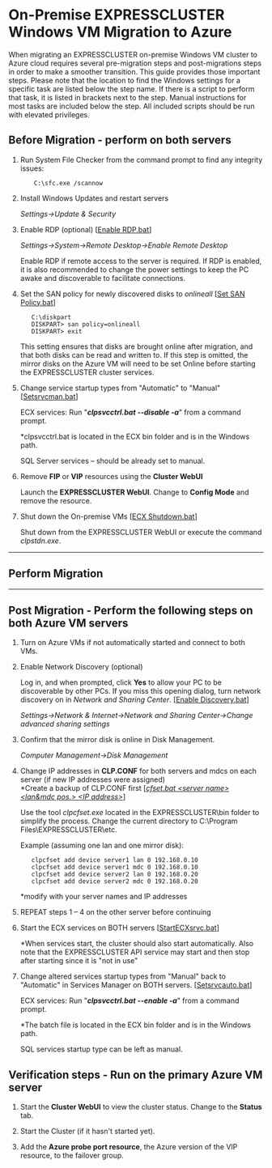 # On-Premise EXPRESSCLUSTER Windows VM Migration to Azure

When migrating an EXPRESSCLUSTER on-premise Windows VM cluster to Azure cloud requires several pre-migration steps and post-migrations steps in order to make a smoother transition. This guide provides those important steps. Please note that the location to find the Windows settings for a specific task are listed below the step name. If there is a script to perform that task, it is listed in brackets next to the step. Manual instructions for most tasks are included below the step. All included scripts should be run with elevated privileges.

## Before Migration - perform on both servers

1.	Run System File Checker from the command prompt to find any integrity issues:
```
       C:\sfc.exe /scannow
```
2.	Install Windows Updates and restart servers

       *Settings->Update & Security*

3.	Enable RDP (optional) \[[Enable RDP.bat](Scripts/01%20Enable%20RDP.bat)\]

       *Settings->System->Remote Desktop->Enable Remote Desktop*
    
       Enable RDP if remote access to the server is required. If RDP is enabled, it is also recommended to change the power settings to keep the PC awake and discoverable to facilitate connections.

4.	Set the SAN policy for newly discovered disks to *onlineall* \[[Set SAN Policy.bat](Scripts/02%20Set%20SAN%20Policy.bat)\]
	```
       C:\diskpart
       DISKPART> san policy=onlineall
       DISKPART> exit
	```
    This setting ensures that disks are brought online after migration, and that both disks can be read and written to. If this step is omitted, the mirror disks on the Azure VM will need to be set Online before starting the EXPRESSCLUSTER cluster services.

5.	Change service startup types from "Automatic" to "Manual" \[[Setsrvcman.bat](Scripts/03%20Setsrvcman.bat)\]

       ECX services:  Run "***clpsvcctrl.bat --disable -a***" from a command prompt.

       *clpsvcctrl.bat is located in the ECX bin folder and is in the Windows path.

       SQL Server services – should be already set to manual.

6.	Remove **FIP** or **VIP** resources using the **Cluster WebUI**

       Launch the **EXPRESSCLUSTER WebUI**. Change to **Config Mode** and remove the resource.

7.	Shut down the On-premise VMs \[[ECX Shutdown.bat](Scripts/04%20ECX%20Shutdown.bat)\]

       Shut down from the EXPRESSCLUSTER WebUI or execute the command *clpstdn.exe*.

------

## Perform Migration

------
## Post Migration - Perform the following steps on both Azure VM servers

1.	Turn on Azure VMs if not automatically started and connect to both VMs.

2.	Enable Network Discovery (optional)

       Log in, and when prompted, click **Yes** to allow your PC to be discoverable by other PCs. If you miss this opening dialog, turn network discovery on in *Network and Sharing Center*. \[[Enable Discovery.bat\]](Scripts/06%20Enable%20Discovery.bat)

       *Settings->Network & Internet->Network and Sharing Center->Change advanced sharing settings*

3.	Confirm that the mirror disk is online in Disk Management.

       *Computer Management->Disk Management*

4.	Change IP addresses in **CLP.CONF** for both servers and mdcs on each server (if new IP addresses were assigned)    
       \*Create a backup of CLP.CONF first \[[*cfset.bat \<server name\> \<lan\&mdc pos.\> \<IP address\>*](Scripts/07%20cfset.bat)\]

       Use the tool *clpcfset.exe* located in the EXPRESSCLUSTER\bin folder to simplify the process. Change the current directory to C:\Program Files\EXPRESSCLUSTER\etc. 

       Example (assuming one lan and one mirror disk):
	```
       clpcfset add device server1 lan 0 192.168.0.10
       clpcfset add device server1 mdc 0 192.168.0.10
       clpcfset add device server2 lan 0 192.168.0.20
       clpcfset add device server2 mdc 0 192.168.0.20
	```
    *modify with your server names and IP addresses

5.	REPEAT steps 1 – 4 on the other server before continuing

6.	Start the ECX services on BOTH servers \[[StartECXsrvc.bat](Scripts/08%20StartECXsrvc.bat)\]

       *When services start, the cluster should also start automatically. Also note that the EXPRESSCLUSTER API service may start and then stop after starting since it is "not in use"

7.	Change altered services startup types from "Manual" back to "Automatic" in Services Manager on BOTH servers. \[[Setsrvcauto.bat](Scripts/09%20Setsrvcauto.bat)\]

       ECX services:  Run "***clpsvcctrl.bat --enable -a***" from a command prompt.

       *The batch file is located in the ECX bin folder and is in the Windows path.

       SQL services startup type can be left as manual.

## Verification steps - Run on the primary Azure VM server

1.	Start the **Cluster WebUI** to view the cluster status. Change to the **Status** tab.

2.	Start the Cluster (if it hasn't started yet).

3.	Add the **Azure probe port resource**, the Azure version of the VIP resource, to the failover group.

